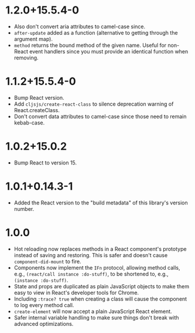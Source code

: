 # 1.2.0+15.5.4-0

- Also don't convert aria attributes to camel-case since.
- `after-update` added as a function (alternative to getting through the argument map).
- `method` returns the bound method of the given name. Useful for non-React event handlers since
  you must provide an identical function when removing.

# 1.1.2+15.5.4-0

- Bump React version.
- Add `cljsjs/create-react-class` to silence deprecation warning of React.createClass.
- Don't convert data attributes to camel-case since those need to remain kebab-case.

# 1.0.2+15.0.2

- Bump React to version 15.

# 1.0.1+0.14.3-1

- Added the React version to the "build metadata" of this library's version number.

# 1.0.0

- Hot reloading now replaces methods in a React component's prototype instead of saving and
  restoring. This is safer and doesn't cause `component-did-mount` to fire.
- Components now implement the `IFn` protocol, allowing method calls, e.g.,
  `(react/call instance :do-stuff)`, to be shortened to, e.g., `(instance :do-stuff)`.
- State and props are duplicated as plain JavaScript objects to make them easy to view in React's
  developer tools for Chrome.
- Including `:trace? true` when creating a class will cause the component to log every method call.
- `create-element` will now accept a plain JavaScript React element.
- Safer internal variable handling to make sure things don't break with advanced optimizations.
